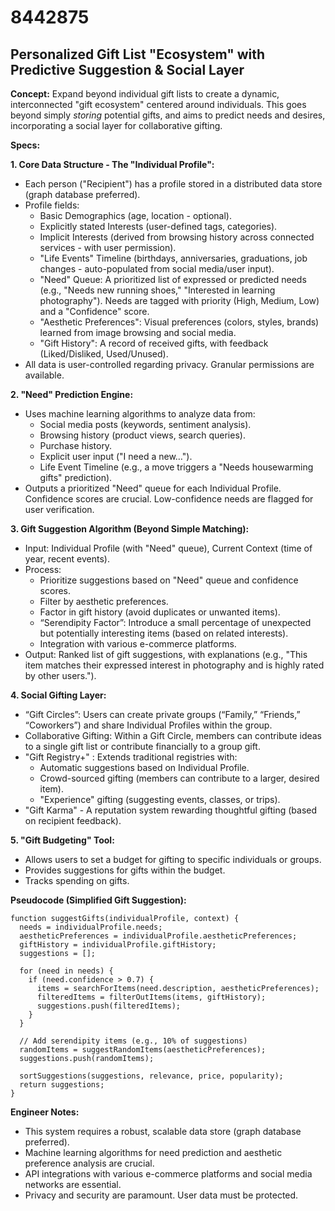 # 8442875

## Personalized Gift List "Ecosystem" with Predictive Suggestion & Social Layer

**Concept:** Expand beyond individual gift lists to create a dynamic, interconnected "gift ecosystem" centered around individuals. This goes beyond simply *storing* potential gifts, and aims to predict needs and desires, incorporating a social layer for collaborative gifting.

**Specs:**

**1. Core Data Structure - The "Individual Profile":**

*   Each person ("Recipient") has a profile stored in a distributed data store (graph database preferred).
*   Profile fields:
    *   Basic Demographics (age, location - optional).
    *   Explicitly stated Interests (user-defined tags, categories).
    *   Implicit Interests (derived from browsing history across connected services - with user permission).
    *   "Life Events" Timeline (birthdays, anniversaries, graduations, job changes - auto-populated from social media/user input).
    *   "Need" Queue:  A prioritized list of expressed or predicted needs (e.g., "Needs new running shoes," "Interested in learning photography"). Needs are tagged with priority (High, Medium, Low) and a "Confidence" score.
    *   "Aesthetic Preferences":  Visual preferences (colors, styles, brands) learned from image browsing and social media.
    *   "Gift History":  A record of received gifts, with feedback (Liked/Disliked, Used/Unused).
*   All data is user-controlled regarding privacy. Granular permissions are available.

**2.  "Need" Prediction Engine:**

*   Uses machine learning algorithms to analyze data from:
    *   Social media posts (keywords, sentiment analysis).
    *   Browsing history (product views, search queries).
    *   Purchase history.
    *   Explicit user input ("I need a new…").
    *   Life Event Timeline (e.g., a move triggers a "Needs housewarming gifts" prediction).
*   Outputs a prioritized "Need" queue for each Individual Profile. Confidence scores are crucial. Low-confidence needs are flagged for user verification.

**3. Gift Suggestion Algorithm (Beyond Simple Matching):**

*   Input: Individual Profile (with "Need" queue), Current Context (time of year, recent events).
*   Process:
    *   Prioritize suggestions based on "Need" queue and confidence scores.
    *   Filter by aesthetic preferences.
    *   Factor in gift history (avoid duplicates or unwanted items).
    *   “Serendipity Factor”: Introduce a small percentage of unexpected but potentially interesting items (based on related interests).
    *   Integration with various e-commerce platforms.
*   Output:  Ranked list of gift suggestions, with explanations (e.g., "This item matches their expressed interest in photography and is highly rated by other users.").

**4.  Social Gifting Layer:**

*   “Gift Circles”: Users can create private groups (“Family,” “Friends,” “Coworkers”) and share Individual Profiles within the group.
*   Collaborative Gifting: Within a Gift Circle, members can contribute ideas to a single gift list or contribute financially to a group gift.
*   "Gift Registry+" : Extends traditional registries with:
    *   Automatic suggestions based on Individual Profile.
    *   Crowd-sourced gifting (members can contribute to a larger, desired item).
    *   "Experience" gifting (suggesting events, classes, or trips).
*   "Gift Karma" - A reputation system rewarding thoughtful gifting (based on recipient feedback).

**5.  "Gift Budgeting" Tool:**

*   Allows users to set a budget for gifting to specific individuals or groups.
*   Provides suggestions for gifts within the budget.
*   Tracks spending on gifts.

**Pseudocode (Simplified Gift Suggestion):**

```
function suggestGifts(individualProfile, context) {
  needs = individualProfile.needs;
  aestheticPreferences = individualProfile.aestheticPreferences;
  giftHistory = individualProfile.giftHistory;
  suggestions = [];

  for (need in needs) {
    if (need.confidence > 0.7) {
      items = searchForItems(need.description, aestheticPreferences);
      filteredItems = filterOutItems(items, giftHistory);
      suggestions.push(filteredItems);
    }
  }

  // Add serendipity items (e.g., 10% of suggestions)
  randomItems = suggestRandomItems(aestheticPreferences);
  suggestions.push(randomItems);

  sortSuggestions(suggestions, relevance, price, popularity);
  return suggestions;
}
```

**Engineer Notes:**

*   This system requires a robust, scalable data store (graph database preferred).
*   Machine learning algorithms for need prediction and aesthetic preference analysis are crucial.
*   API integrations with various e-commerce platforms and social media networks are essential.
*   Privacy and security are paramount. User data must be protected.
